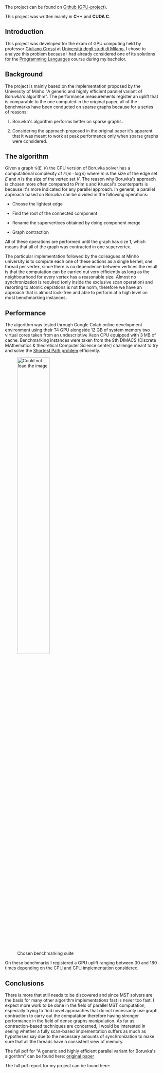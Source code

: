The project can be found on <a href="https://github.com/S3gmentati0nFaultUni/GPU-project">Github (GPU-project)</a>.

This project was written mainly in **C++** and **CUDA C**.

## Introduction
This project was developed for the exam of GPU computing held by professor <a href="https://grossi.di.unimi.it/">Giuliano Grossi</a> at <a href="https://s3gmentati0nfault.github.io/me/unimi/">Università degli studi di Milano</a>, I chose to analyze this problem because I had already considered one of its solutions for the <a href="https://s3gmentati0nfault.github.io/pl/readme/">Programming Languages</a> course during my bachelor.

## Background
The project is mainly based on the implementation proposed by the University of Minho "A generic and highly efficient parallel variant of Boruvka's algorithm". The performance measurements register an uplift that is comparable to the one computed in the original paper, all of the benchmarks have been conducted on sparse graphs because for a series of reasons: 

1. Boruvka's algorithm performs better on sparse graphs.

2. Considering the approach proposed in the original paper it's apparent that it was meant to work
   at peak performance only when sparse graphs were considered.

## The algorithm
Given a graph $\mathcal{G}(E, V)$ the CPU version of Boruvka solver has a computational complexity of $\mathcal{O}(m\cdot\log{n})$ where $m$ is the size of the edge set $E$ and $n$ is the size of the vertex set $V$. The reason why Boruvka's approach is chosen more often compared to Prim's and Kruscal's counterparts is because it's more indicated for any parallel approach. In general, a parallel approach based on Boruvka can be divided in the following operations:

- Choose the lightest edge

- Find the root of the connected component

- Rename the supervertices obtained by doing component merge

- Graph contraction

All of these operations are performed until the graph has size $1$, which means that all of the
graph was contracted in one supervertex.

The particular implementation followed by the colleagues at Minho university is to compute each one
of these actions as a single kernel, one thread per vertex, since there is no dependence between
vertices the result is that the computation can be carried out very efficiently as long as the
neighbourhood for every vertex has a reasonable size. Almost no synchronization is required (only
inside the exclusive scan operation) and resorting to atomic oeprations is not the norm, therefore
we have an approach that is almost lock-free and able to perform at a high level on most
benchmarking instances.

## Performance
The algorithm was tested through Google Colab online development environment using their T4 GPU
alongside $12$ GB of system memory two virtual cores taken from an undescriptive Xeon CPU equipped with $3$
MB of cache. Benchmarking instances were taken from the 9th DIMACS (DIscrete MAthematics &
theoretical Computer Science center) challenge meant to try and solve the <a href="https://www.diag.uniroma1.it/challenge9/download.shtml">Shortest Path problem</a> efficiently.

<figure>
  <img src="../assets/benchmarks.png" alt="Could not load the image" width="50%" height="50%" >
  <figcaption>Chosen benchmarking suite</figcaption>
</figure>

On these benchmarks I registered a GPU uplift ranging between $30$ and $180$ times depending on the CPU
and GPU implementation considered.

## Conclusions
There is more that still needs to be discovered and since MST solvers are the basis for many other
algorithm implementations fast is never too fast. I expect more work to be done in the field of
parallel MST computation, especially trying to find novel approaches that do not necessarily use
graph contraction to carry out the computation therefore having stronger performance in the field of
dense graphs manipulation. As far as contraction-based techniques are concerned, I would be interested in seeing whether a fully scan-based implementation suffers as much as hypotheses say due to the necessary amounts of synchronization to make sure that all the threads have a consistent view of memory.

The full pdf for "A generic and highly efficient parallel variant for Boruvka's algorithm" can be
found here: <a href="https://ieeexplore.ieee.org/document/7092783">original paper</a>

The full pdf report for my project can be found here:
